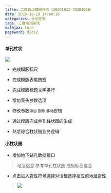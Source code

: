 ```yaml
---
title: 二维自动成图任务（20201012-20201016）
date: 2020-10-10 14:04:16
categories: 计划任务
tags: 三维地测系统
mathjax: ture
password: dice2
---
```


#### 单孔柱状

![](16022352208682.jpg)

* 完成模版标尺
* 完成模版表尾图签
* 完成模版标题文字换行
* 增加表头参数选项
* 修改参数`添加` `删除` `移动`逻辑
* 通过模版完成单孔柱状图的生成

* 熟悉综合柱状图业务逻辑

 
#### 小柱状图

* 增加地下钻孔数据接口
> 地层信息 参考单孔柱状图
> 底板标高信息

* 点击进入岩性符号选择对话框选择相应的地层岩性
> ![](15968582895156.png)

